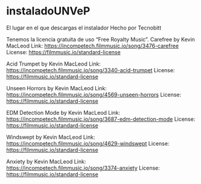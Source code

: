 # instaladoUNVeP
El lugar en el que descargas el instalador
Hecho por Tecnobitt


Tenemos la licencia gratuita de uso “Free Royalty Music”.
Carefree by Kevin MacLeod
Link: https://incompetech.filmmusic.io/song/3476-carefree
License: https://filmmusic.io/standard-license

Acid Trumpet by Kevin MacLeod
Link: https://incompetech.filmmusic.io/song/3340-acid-trumpet
License: https://filmmusic.io/standard-license

Unseen Horrors by Kevin MacLeod
Link: https://incompetech.filmmusic.io/song/4569-unseen-horrors
License: https://filmmusic.io/standard-license

EDM Detection Mode by Kevin MacLeod
Link: https://incompetech.filmmusic.io/song/3687-edm-detection-mode
License: https://filmmusic.io/standard-license

Windswept by Kevin MacLeod
Link: https://incompetech.filmmusic.io/song/4629-windswept
License: https://filmmusic.io/standard-license

Anxiety by Kevin MacLeod
Link: https://incompetech.filmmusic.io/song/3374-anxiety
License: https://filmmusic.io/standard-license
